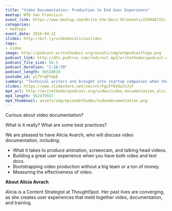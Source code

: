 ```yaml
---
title: "Video Documentation: Production to End User Experience"
meetup: WTD San Francisco
event_link: https://www.meetup.com/Write-the-Docs-SF/events/229946722/
categories:
- meetups
event_date: 2016-04-21
slides: http://bit.ly/videodocaliciaslides
tags:
- video
image: http://podcast.writethedocs.org/assets/img/wtdpodcastlogo.png
podcast_link: http://dts.podtrac.com/redirect.mp3/writethedocspodcast.org/aliciaavrachaudio.mp3
podcast_file_size: 56.5
podcast_duration: "1:16:39"
podcast_length: 56518010
youtube_id: pl7VrgPlHpE
summary: "Technical writers are brought into startup companies when the company's product starts getting traction and someone recognizes that the documentation requires professional attention. But startup companies aren't like established companies, and the environments can pose unique challenges for technical writers."
slides: https://www.slideshare.net/secret/FgLPf6VdoJnJjF
mp4_url: http://writethedocspodcast.org/video/video_documentation_alicia_avrach.mp4
mp4_length: 562479557
mp4_thumbnail: assets/img/episodethumbs/videodocumentation.png
---
```


Curious about video documentation?

What is it really? What are some best practices?

We are pleased to have Alicia Avarch, who will discuss video documentation, including:

* What it takes to produce animation, screencam, and talking head videos.
* Building a great user experience when you have both video and text docs.
* Bootstrapping video production without a big team or a ton of money.
* Measuring the effectiveness of video.

**About Alicia Avrach**

Alicia is a Content Strategist at ThoughtSpot. Her past lives are converging, as she creates user experiences that meld together video, documentation, and training.
